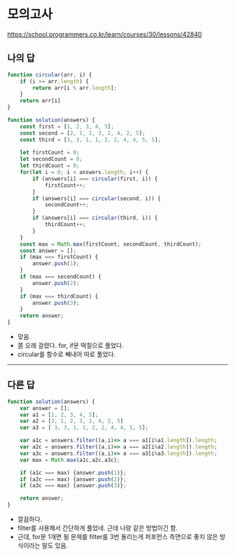 # 모의고사

https://school.programmers.co.kr/learn/courses/30/lessons/42840

## 나의 답

```js
function circular(arr, i) {
    if (i >= arr.length) {
        return arr[i % arr.length];
    }
    return arr[i]
}

function solution(answers) {
    const first = [1, 2, 3, 4, 5];
    const second = [2, 1, 2, 3, 2, 4, 2, 5];
    const third = [3, 3, 1, 1, 2, 2, 4, 4, 5, 5];
    
    let firstCount = 0;
    let secondCount = 0;
    let thirdCount = 0;
    for(let i = 0; i < answers.length; i++) {
        if (answers[i] === circular(first, i)) {
            firstCount++;
        }
        if (answers[i] === circular(second, i)) {
            secondCount++;
        }
        if (answers[i] === circular(third, i)) {
            thirdCount++;
        }
    }
    const max = Math.max(firstCount, secondCount, thirdCount);
    const answer = [];
    if (max === firstCount) {
        answer.push(1);
    }
    if (max === secondCount) {
        answer.push(2);
    }
    if (max === thirdCount) {
        answer.push(3);
    }
    return answer;
}
```

- 맞음.
- 쫌 오래 걸렸다. for, if문 떡칠으로 풀었다.
- circular를 함수로 빼내어 따로 풀었다.

---

## 다른 답

```js
function solution(answers) {
    var answer = [];
    var a1 = [1, 2, 3, 4, 5];
    var a2 = [2, 1, 2, 3, 2, 4, 2, 5]
    var a3 = [ 3, 3, 1, 1, 2, 2, 4, 4, 5, 5];

    var a1c = answers.filter((a,i)=> a === a1[i%a1.length]).length;
    var a2c = answers.filter((a,i)=> a === a2[i%a2.length]).length;
    var a3c = answers.filter((a,i)=> a === a3[i%a3.length]).length;
    var max = Math.max(a1c,a2c,a3c);

    if (a1c === max) {answer.push(1)};
    if (a2c === max) {answer.push(2)};
    if (a3c === max) {answer.push(3)};

    return answer;
}
```

- 깔끔하다.
- filter를 사용해서 간단하게 풀었네. 근데 나랑 같은 방법이긴 함.
- 근데, for문 1개면 될 문제를 filter를 3번 돌리는게 퍼포먼스 측면으로 좋지 않은 방식이라는 말도 있음.

